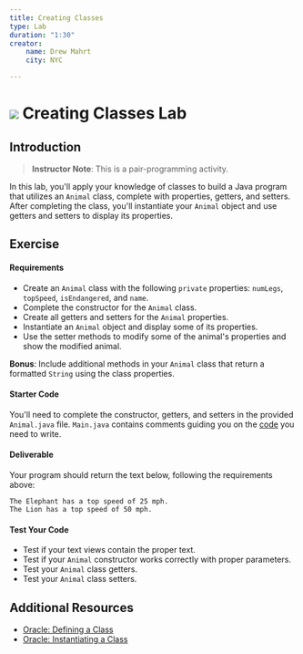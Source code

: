 ```yaml
---
title: Creating Classes
type: Lab
duration: "1:30"
creator:
    name: Drew Mahrt
    city: NYC

---
```


# ![](https://ga-dash.s3.amazonaws.com/production/assets/logo-9f88ae6c9c3871690e33280fcf557f33.png) Creating Classes Lab

## Introduction

> **Instructor Note**: This is a pair-programming activity.

In this lab, you'll apply your knowledge of classes to build a Java program that utilizes an `Animal` class, complete with properties, getters, and setters. After completing the class, you'll instantiate your `Animal` object and use getters and setters to display its properties.

## Exercise

#### Requirements

- Create an `Animal` class with the following `private` properties: `numLegs`, `topSpeed`, `isEndangered`, and `name`.
- Complete the constructor for the `Animal` class.
- Create all getters and setters for the `Animal` properties.
- Instantiate an `Animal` object and display some of its properties.
- Use the setter methods to modify some of the animal's properties and show the modified animal.

**Bonus**: Include additional methods in your `Animal` class that return a formatted `String` using the class properties.

#### Starter Code

You'll need to complete the constructor, getters, and setters in the provided `Animal.java` file. `Main.java` contains comments guiding you on the [code](/Week4/Code/3-Wednesday/Creating-Classes/Starter) you need to write.

#### Deliverable

Your program should return the text below, following the requirements above:

```
The Elephant has a top speed of 25 mph.
The Lion has a top speed of 50 mph.
```

#### Test Your Code

* Test if your text views contain the proper text.
* Test if your `Animal` constructor works correctly with proper parameters.
* Test your `Animal` class getters.
* Test your `Animal` class setters.

## Additional Resources

- [Oracle: Defining a Class](https://docs.oracle.com/javase/tutorial/java/javaOO/classes.html)
- [Oracle: Instantiating a Class](https://docs.oracle.com/javase/tutorial/java/javaOO/objects.html)